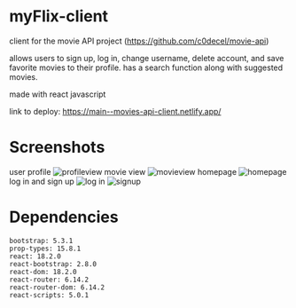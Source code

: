 # myFlix-client

 client for the movie API project (https://github.com/c0decel/movie-api)

 allows users to sign up, log in, change username, delete account, and save favorite movies to their profile. has a search function along with suggested movies.

 made with react javascript

 link to deploy: https://main--movies-api-client.netlify.app/
 
 # Screenshots
user profile
![profileview](https://github.com/c0decel/myFlix-client/assets/124975714/5b1aeb78-83a7-4bc0-9cf4-cedb1a5109ca)
movie view
![movieview](https://github.com/c0decel/myFlix-client/assets/124975714/ca3c3d32-9422-4c40-a336-47dffb1bd69d)
homepage
![homepage](https://github.com/c0decel/myFlix-client/assets/124975714/47146a0f-4a49-481c-83d9-52c883b784e7)
log in and sign up 
![log in](https://github.com/c0decel/myFlix-client/assets/124975714/11bd40bf-ad0c-4002-a4a0-fd33156eef2a)
![signup](https://github.com/c0decel/myFlix-client/assets/124975714/0cb5519a-a718-455a-b232-71e652ea2976)

 # Dependencies

    bootstrap: 5.3.1
    prop-types: 15.8.1
    react: 18.2.0
    react-bootstrap: 2.8.0
    react-dom: 18.2.0
    react-router: 6.14.2
    react-router-dom: 6.14.2
    react-scripts: 5.0.1







    

